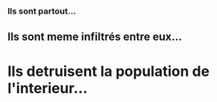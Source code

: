 ### Ils sont partout...
## Ils sont meme infiltrés entre eux...
# Ils detruisent la population de l'interieur...
